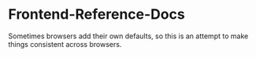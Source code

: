 # Frontend-Reference-Docs
Sometimes browsers add their own defaults, so this is an attempt to make things consistent across browsers.
